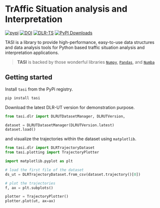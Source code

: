 # TrAffic Situation analysis and Interpretation

[![pypi](https://img.shields.io/pypi/v/tasi.svg)](https://pypi.python.org/pypi/tasi/) [![DOI](https://zenodo.org/badge/DOI/10.5281/zenodo.14034644.svg)](https://doi.org/10.5281/zenodo.14034644) [![DLR-TS](https://img.shields.io/badge/developed%20by-DLR%20TS-orange.svg?style=flat&colorA=E1523D&colorB=007D8A)](https://www.dlr.de/en/ts/about-us/the-institute-of-transportation-systems) [![PyPI Downloads](https://static.pepy.tech/badge/tasi)](https://pepy.tech/projects/tasi)  


TASI is a library to provide high-performance, easy-to-use data structures and data analysis tools for Python based
traffic situation analysis and interpretation applications.

> **TASI** is backed by those wonderful libraries [`Numpy`](https://numpy.org/), [`Pandas`](https://pandas.pydata.org/),
> and [`Numba`](http://numba.pydata.org/)

## Getting started

Install `tasi` from the PyPi registry.
```bash
pip install tasi
```

Download the latest DLR-UT version for demonstration purpose.
```python
from tasi.dlr import DLRUTDatasetManager, DLRUTVersion, 

dataset = DLRUTDatasetManager(DLRUTVersion.latest)
dataset.load()
```

and visualize the trajectories within the dataset using `matplotlib`.

```python
from tasi.dlr import DLRTrajectoryDataset
from tasi.plotting import TrajectoryPlotter

import matplotlib.pyplot as plt

# load the first file of the dataset
ds_ut = DLRTrajectoryDataset.from_csv(dataset.trajectory()[0])

# plot the trajectories
f, ax = plt.subplots()

plotter = TrajectoryPlotter()
plotter.plot(ut, ax=ax)
```


